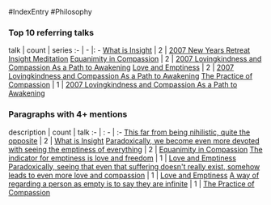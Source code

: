#IndexEntry #Philosophy

### Top 10 referring talks
talk | count | series
:- | - |: -
<a data-href="What is Insight" href="What+is+Insight" class="internal-link" target="_blank" rel="noopener">What is Insight</a> | 2 | <a data-href="2007 New Years Retreat Insight Meditation" href="2007+New+Years+Retreat+Insight+Meditation" class="internal-link" target="_blank" rel="noopener">2007 New Years Retreat Insight Meditation</a>
<a data-href="Equanimity in Compassion" href="Equanimity+in+Compassion" class="internal-link" target="_blank" rel="noopener">Equanimity in Compassion</a> | 2 | <a data-href="2007 Lovingkindness and Compassion As a Path to Awakening" href="2007+Lovingkindness+and+Compassion+As+a+Path+to+Awakening" class="internal-link" target="_blank" rel="noopener">2007 Lovingkindness and Compassion As a Path to Awakening</a>
<a data-href="Love and Emptiness" href="Love+and+Emptiness" class="internal-link" target="_blank" rel="noopener">Love and Emptiness</a> | 2 | <a data-href="2007 Lovingkindness and Compassion As a Path to Awakening" href="2007+Lovingkindness+and+Compassion+As+a+Path+to+Awakening" class="internal-link" target="_blank" rel="noopener">2007 Lovingkindness and Compassion As a Path to Awakening</a>
<a data-href="The Practice of Compassion" href="The+Practice+of+Compassion" class="internal-link" target="_blank" rel="noopener">The Practice of Compassion</a> | 1 | <a data-href="2007 Lovingkindness and Compassion As a Path to Awakening" href="2007+Lovingkindness+and+Compassion+As+a+Path+to+Awakening" class="internal-link" target="_blank" rel="noopener">2007 Lovingkindness and Compassion As a Path to Awakening</a>

### Paragraphs with 4+ mentions
description | count | talk
:- | : - | :-
<a aria-label-position="top" aria-label="What is Insight" data-href="What is Insight#This far from being nihilistic quite the opposite\" href="What+is+Insight#This+far+from+being+nihilistic+quite+the+opposite%5C" class="internal-link" target="_blank" rel="noopener">This far from being nihilistic, quite the opposite</a> | 2 | <a data-href="What is Insight" href="What+is+Insight" class="internal-link" target="_blank" rel="noopener">What is Insight</a>
<a aria-label-position="top" aria-label="Equanimity in Compassion" data-href="Equanimity in Compassion#Paradoxically we become even more devoted with seeing the emptiness of everything\" href="Equanimity+in+Compassion#Paradoxically+we+become+even+more+devoted+with+seeing+the+emptiness+of+everything%5C" class="internal-link" target="_blank" rel="noopener">Paradoxically, we become even more devoted with seeing the emptiness of everything</a> | 2 | <a data-href="Equanimity in Compassion" href="Equanimity+in+Compassion" class="internal-link" target="_blank" rel="noopener">Equanimity in Compassion</a>
<a aria-label-position="top" aria-label="Love and Emptiness" data-href="Love and Emptiness#The indicator for emptiness is love and freedom\" href="Love+and+Emptiness#The+indicator+for+emptiness+is+love+and+freedom%5C" class="internal-link" target="_blank" rel="noopener">The indicator for emptiness is love and freedom</a> | 1 | <a data-href="Love and Emptiness" href="Love+and+Emptiness" class="internal-link" target="_blank" rel="noopener">Love and Emptiness</a>
<a aria-label-position="top" aria-label="Love and Emptiness" data-href="Love and Emptiness#Paradoxically seeing that even that suffering doesn't really exist somehow leads to even more love and compassion\" href="Love+and+Emptiness#Paradoxically+seeing+that+even+that+suffering+doesn%27t+really+exist+somehow+leads+to+even+more+love+and+compassion%5C" class="internal-link" target="_blank" rel="noopener">Paradoxically, seeing that even that suffering doesn&#x27;t really exist, somehow leads to even more love and compassion</a> | 1 | <a data-href="Love and Emptiness" href="Love+and+Emptiness" class="internal-link" target="_blank" rel="noopener">Love and Emptiness</a>
<a aria-label-position="top" aria-label="The Practice of Compassion" data-href="The Practice of Compassion#A way of regarding a person as empty is to say they are infinite\" href="The+Practice+of+Compassion#A+way+of+regarding+a+person+as+empty+is+to+say+they+are+infinite%5C" class="internal-link" target="_blank" rel="noopener">A way of regarding a person as empty is to say they are infinite</a> | 1 | <a data-href="The Practice of Compassion" href="The+Practice+of+Compassion" class="internal-link" target="_blank" rel="noopener">The Practice of Compassion</a>

